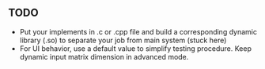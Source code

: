 ## TODO

- Put your implements in .c or .cpp file and build a corresponding dynamic library (.so) to separate your job from main system (stuck here)
- For UI behavior, use a default value to simplify testing procedure. Keep dynamic input matrix dimension in advanced mode.
